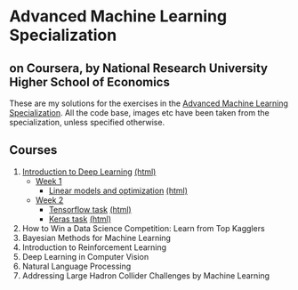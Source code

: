 # Advanced Machine Learning Specialization
## on Coursera, by National Research University Higher School of Economics

These are my solutions for the exercises in the [Advanced Machine Learning Specialization](https://www.coursera.org/specializations/aml).
All the code base, images etc have been taken from the specialization, unless specified otherwise. 

## Courses

1. [Introduction to Deep Learning](https://github.com/aadimator/advanced-ml-specialization/tree/master/1-intro-to-deep-learning) [(html)](https://aadimator.github.io/advanced-ml-specialization/1-intro-to-deep-learning)
	- [Week 1](https://github.com/aadimator/advanced-ml-specialization/tree/master/1-intro-to-deep-learning/week1)
		- [Linear models and optimization](https://github.com/aadimator/advanced-ml-specialization/blob/master/1-intro-to-deep-learning/week1/week01_pa.ipynb) [(html)](https://aadimator.github.io/advanced-ml-specialization/1-intro-to-deep-learning/week1/week01_pa.html)
	- [Week 2](https://github.com/aadimator/advanced-ml-specialization/tree/master/1-intro-to-deep-learning/week2)
		- [Tensorflow task](https://github.com/aadimator/advanced-ml-specialization/blob/master/1-intro-to-deep-learning/week2/Tensorflow-task.ipynb) [(html)](https://aadimator.github.io/advanced-ml-specialization/1-intro-to-deep-learning/week2/Tensorflow-task.html)
		- [Keras task](https://github.com/aadimator/advanced-ml-specialization/blob/master/1-intro-to-deep-learning/week2/Keras-task.ipynb) [(html)](https://aadimator.github.io/advanced-ml-specialization/1-intro-to-deep-learning/week2/Keras-task.html)
2. How to Win a Data Science Competition: Learn from Top Kagglers
3. Bayesian Methods for Machine Learning
4. Introduction to Reinforcement Learning
5. Deep Learning in Computer Vision
6. Natural Language Processing
7. Addressing Large Hadron Collider Challenges by Machine Learning
